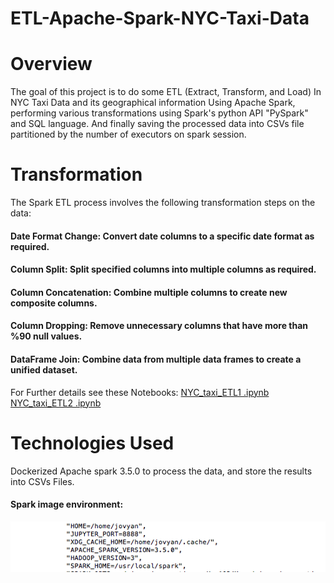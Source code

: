 # ETL-Apache-Spark-NYC-Taxi-Data

# Overview
The goal of this project is to do some ETL (Extract, Transform, and Load) In NYC Taxi Data and its geographical information Using Apache Spark, performing various transformations using Spark's python API "PySpark" and SQL language. And finally saving the processed data into CSVs file partitioned by the number of executors on spark session.

# Transformation

The Spark ETL process involves the following transformation steps on the  data:

#### Date Format Change: Convert date columns to a specific date format as required.
#### Column Split: Split specified columns into multiple columns as required.
#### Column Concatenation: Combine multiple columns to create new composite columns.
#### Column Dropping: Remove unnecessary columns that have more than %90 null values.
#### DataFrame Join: Combine data from multiple data frames to create a unified dataset.

For Further details see these Notebooks:
[NYC_taxi_ETL1 .ipynb](https://github.com/mervat-khaled/ETL-Apache-Spark-NYC-Taxi-Data/blob/main/NYC_taxi_ETL1%20.ipynb)
[NYC_taxi_ETL2 .ipynb](https://github.com/mervat-khaled/ETL-Apache-Spark-NYC-Taxi-Data/blob/main/NYC_taxi_ETL2%20.ipynb)

# Technologies Used
Dockerized Apache spark 3.5.0 to process the data, and store the results into CSVs Files.

#### Spark image environment:

![Screenshots/image_config.png](Screenshots/image_config.png)

